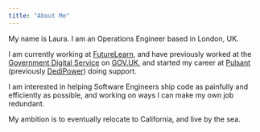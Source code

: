 ```yaml
---
title: "About Me"
---
```


My name is Laura. I am an Operations Engineer based in London, UK.

I am currently working at [FutureLearn](https://www.futurelearn.com/), and have
previously worked at the [Government Digital
Service](https://www.gov.uk/government/organisations/government-digital-service)
on [GOV.UK](https://www.gov.uk), and started my career at
[Pulsant](https://www.pulsant.com/) (previously
[DediPower](https://www.theregister.co.uk/2011/10/04/lumison_acquires_dedipower/))
doing support.

I am interested in helping Software Engineers ship code as painfully and
efficiently as possible, and working on ways I can make my own job
redundant.

My ambition is to eventually relocate to California, and live by the sea.
